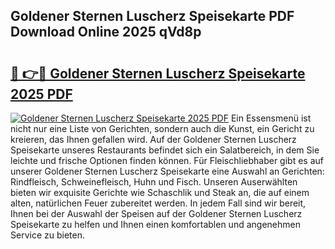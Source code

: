 ## Goldener Sternen Luscherz Speisekarte PDF Download Online 2025 qVd8p

# <h2><a href="http://gcdu18.nevu.top/?p=Goldener+Sternen+Luscherz+Speisekarte">🔗 👉🔴 Goldener Sternen Luscherz Speisekarte 2025 PDF</a></h2>

[![Goldener Sternen Luscherz Speisekarte 2025 PDF](https://i.imgur.com/dBaPXMq.png)](http://gcdu18.nevu.top/?p=Goldener+Sternen+Luscherz+Speisekarte)
Ein Essensmenü ist nicht nur eine Liste von Gerichten, sondern auch die Kunst, ein Gericht zu kreieren, das Ihnen gefallen wird. Auf der Goldener Sternen Luscherz Speisekarte unseres Restaurants befindet sich ein Salatbereich, in dem Sie leichte und frische Optionen finden können. Für Fleischliebhaber gibt es auf unserer Goldener Sternen Luscherz Speisekarte eine Auswahl an Gerichten: Rindfleisch, Schweinefleisch, Huhn und Fisch. Unseren Auserwählten bieten wir exquisite Gerichte wie Schaschlik und Steak an, die auf einem alten, natürlichen Feuer zubereitet werden. In jedem Fall sind wir bereit, Ihnen bei der Auswahl der Speisen auf der Goldener Sternen Luscherz Speisekarte zu helfen und Ihnen einen komfortablen und angenehmen Service zu bieten.
